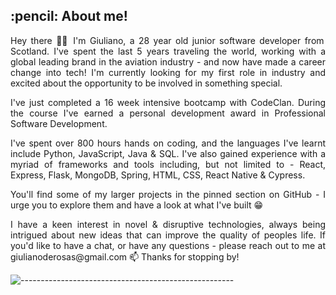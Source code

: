 <!-- ABOUT ME -->
<h2 id="about-me"> :pencil: About me!</h2>

<p align="justify"> 
Hey there 👋🏼  I'm Giuliano, a 28 year old junior software developer from Scotland. I've spent the last 5 years traveling the world, working with a global leading brand in the aviation industry - and now have made a career change into tech! I'm currently looking for my first role in industry and excited about the opportunity to be involved in something special.
</p>

<p align="justify"> 
I've just completed a 16 week intensive bootcamp with CodeClan. During the course I've earned a personal development award in Professional Software Development.
</p>

<p align="justify"> 
I've spent over 800 hours hands on coding, and the languages I've learnt include Python, JavaScript, Java & SQL. I've also gained experience with a myriad of frameworks and tools including, but not limited to - React, Express, Flask, MongoDB, Spring, HTML, CSS, React Native & Cypress. 
</p>

<p align="justify"> 
You'll find some of my larger projects in the pinned section on GitHub - I urge you to explore them and have a look at what I've built 😁
</p>

<p align="justify"> 
I have a keen interest in novel & disruptive technologies, always being intrigued about new ideas that can improve the quality of peoples life. If you'd like to have a chat, or have any questions - please reach out to me at giulianoderosas@gmail.com 📫 Thanks for stopping by!
</p>

![-----------------------------------------------------](https://raw.githubusercontent.com/andreasbm/readme/master/assets/lines/rainbow.png)
